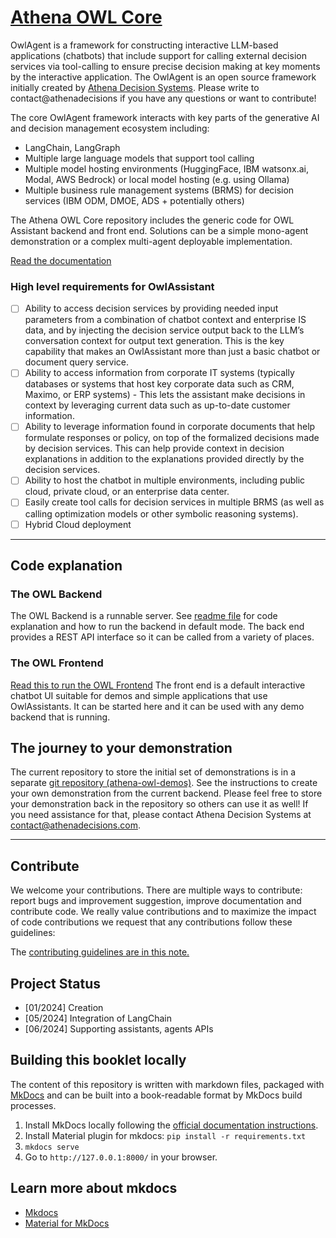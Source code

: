 # [Athena OWL Core](https://athenadecisionsystems.github.io/athena-owl-core/)

OwlAgent is a framework for constructing interactive LLM-based applications (chatbots) that include support for calling external decision services via tool-calling to ensure precise decision making at key moments by the interactive application.  The OwlAgent is an open source framework initially created by [Athena Decision Systems](http://athenadecisions.com/).   Please write to contact@athenadecisions if you have any questions or want to contribute!

The core OwlAgent framework interacts with key parts of the generative AI and decision management ecosystem including:

* LangChain, LangGraph
* Multiple large language models that support tool calling
* Multiple model hosting environments (HuggingFace, IBM watsonx.ai, Modal, AWS Bedrock) or local model hosting (e.g. using Ollama)
* Multiple business rule management systems (BRMS) for decision services (IBM ODM, DMOE, ADS + potentially others)

The Athena OWL Core repository includes the generic code for OWL Assistant backend and front end. Solutions can be a simple mono-agent demonstration or a complex multi-agent deployable implementation.

[Read the documentation](https://athenadecisionsystems.github.io/athena-owl-core/)


### High level requirements for OwlAssistant

* [ ] Ability to access decision services by providing needed input parameters from a combination of chatbot context and enterprise IS data, and by injecting the decision service output back to the LLM’s conversation context for output text generation.   This is the key capability that makes an OwlAssistant more than just a basic chatbot or document query service.
* [ ] Ability to access information from corporate IT systems (typically databases or systems that host key corporate data such as CRM, Maximo, or ERP systems) - This lets the assistant make decisions in context by leveraging current data such as up-to-date customer information.
* [ ] Ability to leverage information found in corporate documents that help formulate responses or policy, on top of the formalized decisions made by decision services.   This can help provide context in decision explanations in addition to the explanations provided directly by the decision services.
* [ ] Ability to host the chatbot in multiple environments, including public cloud, private cloud, or an enterprise data center.
* [ ] Easily create tool calls for decision services in multiple BRMS (as well as calling optimization models or other symbolic reasoning systems).
* [ ] Hybrid Cloud deployment

--- 

## Code explanation

### The OWL Backend

The OWL Backend is a runnable server. See [readme file](owl-agent-backend/README.md) for code explanation and how to run the backend in default mode.  The back end provides a REST API interface so it can be called from a variety of places.

### The OWL Frontend

[Read this to run the OWL Frontend](owl-agent-frontend/README.md)  The front end is a default interactive chatbot UI suitable for demos and simple applications that use OwlAssistants.  It can be started here and it can be used with any demo backend that is running.

## The journey to your demonstration

The current repository to store the initial set of demonstrations is in a separate [git repository (athena-owl-demos)](https://github.com/AthenaDecisionSystems/athena-owl-demos). See the instructions to create your own demonstration from the current backend.   Please feel free to store your demonstration back in the repository so others can use it as well!   If you need assistance for that, please contact Athena Decision Systems at contact@athenadecisions.com. 

---

## Contribute

We welcome your contributions. There are multiple ways to contribute: report bugs and improvement suggestion, improve documentation and contribute code.
We really value contributions and to maximize the impact of code contributions we request that any contributions follow these guidelines:

The [contributing guidelines are in this note.](./CONTRIBUTING.md)

## Project Status

* [01/2024] Creation
* [05/2024] Integration of LangChain
* [06/2024] Supporting assistants, agents APIs

## Building this booklet locally

The content of this repository is written with markdown files, packaged with [MkDocs](https://www.mkdocs.org/) and can be built into a book-readable format by MkDocs build processes.

1. Install MkDocs locally following the [official documentation instructions](https://www.mkdocs.org/#installation).
1. Install Material plugin for mkdocs:  `pip install -r requirements.txt` 
1. `mkdocs serve`
1. Go to `http://127.0.0.1:8000/` in your browser.

## Learn more about mkdocs

* [Mkdocs](https://www.mkdocs.org/)
* [Material for MkDocs](https://squidfunk.github.io/mkdocs-material)
